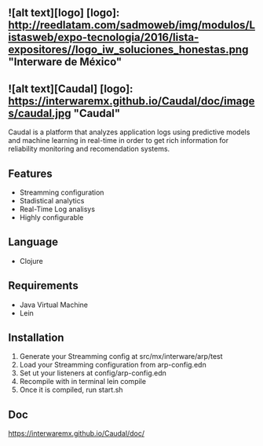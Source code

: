 ![alt text][logo]
[logo]: http://reedlatam.com/sadmoweb/img/modulos/Listasweb/expo-tecnologia/2016/lista-expositores//logo_iw_soluciones_honestas.png "Interware de México"
-----
![alt text][Caudal]
[logo]: https://interwaremx.github.io/Caudal/doc/images/caudal.jpg "Caudal"  
------ 

Caudal is a platform that analyzes application logs using predictive models and machine learning in real-time in order to get rich information for reliability monitoring and recomendation systems.
## Features
* Streamming configuration
* Stadistical analytics
* Real-Time Log analisys 
* Highly configurable

## Language
 * Clojure

## Requirements
 * Java Virtual Machine
 * Lein
 

## Installation
1. Generate your Streamming config at src/mx/interware/arp/test
2. Load your Streamming configuration from arp-config.edn 
3. Set ut your listeners at config/arp-config.edn
4. Recompile with in terminal lein compile
5. Once it is compiled, run start.sh


## Doc
https://interwaremx.github.io/Caudal/doc/
